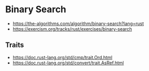 # Binary Search

- https://the-algorithms.com/algorithm/binary-search?lang=rust
- https://exercism.org/tracks/rust/exercises/binary-search

## Traits

- https://doc.rust-lang.org/std/cmp/trait.Ord.html
- https://doc.rust-lang.org/std/convert/trait.AsRef.html